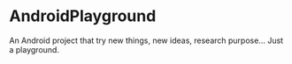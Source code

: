 # AndroidPlayground
An Android project that try new things, new ideas, research purpose... Just a playground.
